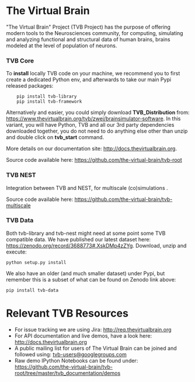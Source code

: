 
# The Virtual Brain

"The Virtual Brain" Project (TVB Project) has the purpose of offering 
modern tools to the Neurosciences community, for computing, simulating
and analyzing functional and structural data of human brains, brains modeled 
at the  level of population of neurons.

### TVB Core 

To **install** locally TVB code on your machine, we recommend you to first create a dedicated 
 Python env, and afterwards to take our main Pypi released packages:

        pip install tvb-library
        pip install tvb-framework
   
Alternatively and easier, you could simply download **TVB_Distribution** from:
<https://www.thevirtualbrain.org/tvb/zwei/brainsimulator-software>. In this
variant, you will have Python, TVB and all our 3rd party dependencies downloaded together, 
you do not need to do anything else other than unzip and double click on **tvb_start** command.

More details on our documentation site: <http://docs.thevirtualbrain.org>.

Source code available here: <https://github.com/the-virtual-brain/tvb-root>
     
   
### TVB NEST 

Integration between TVB and NEST, for multiscale (co)simulations .

Source code available here: <https://github.com/the-virtual-brain/tvb-multiscale>

### TVB Data

Both tvb-library and tvb-nest might need at some point some TVB compatible data.
We have published our latest dataset here: https://zenodo.org/record/3688773#.XskDMp4zZYg.
Download, unzip and execute:

    python setup.py install

We also have an older (and much smaller dataset) under Pypi, but remember this is a 
subset of what can be found on Zenodo link above:

    pip install tvb-data

# Relevant TVB Resources

- For issue tracking we are using Jira: http://req.thevirtualbrain.org
- For API documentation and live demos, have a look here: http://docs.thevirtualbrain.org
- A public mailing list for users of The Virtual Brain can be joined and followed 
  using: tvb-users@googlegroups.com
- Raw demo IPython Notebooks can be found under: 
  https://github.com/the-virtual-brain/tvb-root/tree/master/tvb_documentation/demos